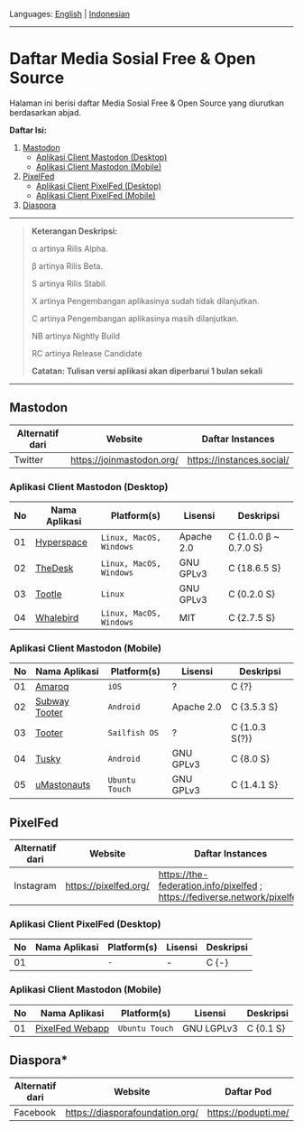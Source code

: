 Languages: [English](https://github.com/ditokp/Tes_Repositori/blob/master/FOSS-Socmed.md) | [Indonesian](https://github.com/ditokp/Tes_Repositori/blob/master/Daftar-Medsos-FOSS.md)
______________________________________________
# Daftar Media Sosial Free & Open Source
Halaman ini berisi daftar Media Sosial Free & Open Source yang diurutkan berdasarkan abjad.

**Daftar Isi:**
1. [Mastodon](https://github.com/ditokp/Tes_Repositori/blob/master/Daftar-Medsos-FOSS.md#mastodon)
    - [Aplikasi Client Mastodon (Desktop)](https://github.com/ditokp/Tes_Repositori/blob/master/Daftar-Medsos-FOSS.md#aplikasi-client-mastodon-desktop)
    - [Aplikasi Client Mastodon (Mobile)](https://github.com/ditokp/Tes_Repositori/blob/master/Daftar-Medsos-FOSS.md#aplikasi-client-mastodon-mobile)
2. [PixelFed](https://github.com/ditokp/Tes_Repositori/blob/master/Daftar-Medsos-FOSS.md#pixelfed)
    - [Aplikasi Client PixelFed (Desktop)](https://github.com/ditokp/Tes_Repositori/blob/master/Daftar-Medsos-FOSS.md#aplikasi-client-pixelfed-desktop)
    - [Aplikasi Client PixelFed (Mobile)](https://github.com/ditokp/Tes_Repositori/blob/master/Daftar-Medsos-FOSS.md#aplikasi-client-pixelfed-mobile)
3. [Diaspora](https://github.com/ditokp/Tes_Repositori/blob/master/Daftar-Medsos-FOSS.md#diaspora)
______________________________________________
> **Keterangan Deskripsi:**
> 
> α artinya Rilis Alpha.
> 
> β artinya Rilis Beta.
> 
> S artinya Rilis Stabil.
> 
> X artinya Pengembangan aplikasinya sudah tidak dilanjutkan.
> 
> C artinya Pengembangan aplikasinya masih dilanjutkan.
>
> NB artinya Nightly Build
>
> RC artinya Release Candidate
>
> **Catatan: Tulisan versi aplikasi akan diperbarui 1 bulan sekali**
______________________________________

## Mastodon
Alternatif dari | Website | Daftar Instances
--- | --- | ---
Twitter | https://joinmastodon.org/ | https://instances.social/

### Aplikasi Client Mastodon (Desktop)
No | Nama Aplikasi | Platform(s) | Lisensi | Deskripsi
--- | --- | --- | --- | ---
01 | [Hyperspace](https://hyperspace.marquiskurt.net/) | `Linux, MacOS, Windows` | Apache 2.0 | C {1.0.0 β ~ 0.7.0 S}
02 | [TheDesk](https://github.com/cutls/TheDesk) | `Linux, MacOS, Windows` | GNU GPLv3 | C {18.6.5 S}
03 | [Tootle](https://github.com/bleakgrey/tootle) | `Linux` | GNU GPLv3 | C {0.2.0 S}
04 | [Whalebird](https://whalebird.org/en/desktop/contents) | `Linux, MacOS, Windows` | MIT | C {2.7.5 S}

### Aplikasi Client Mastodon (Mobile)
No | Nama Aplikasi | Platform(s) | Lisensi | Deskripsi
--- | --- | --- | --- | ---
01 | [Amaroq](https://apps.apple.com/us/app/amarok-for-mastodon/id1214116200?ls=1) | `iOS` | ? | C {?}
02 | [Subway Tooter](https://play.google.com/store/apps/details?id=jp.juggler.subwaytooter) | `Android` | Apache 2.0 | C {3.5.3 S}
03 | [Tooter](https://openrepos.net/content/dysko/tooter) | `Sailfish OS` | ? | C {1.0.3 S(?)}
04 | [Tusky](https://play.google.com/store/apps/details?id=com.keylesspalace.tusky) | `Android` | GNU GPLv3 | C {8.0 S}
05 | [uMastonauts](https://open-store.io/app/umastodon.christianpauly) | `Ubuntu Touch` | GNU GPLv3 | C {1.4.1 S}

## PixelFed
Alternatif dari | Website | Daftar Instances
--- | --- | ---
Instagram | https://pixelfed.org/ | https://the-federation.info/pixelfed ; https://fediverse.network/pixelfed

### Aplikasi Client PixelFed (Desktop)
No | Nama Aplikasi | Platform(s) | Lisensi | Deskripsi
--- | --- | --- | --- | ---
01 | []() | `-` | - | C {-}

### Aplikasi Client Mastodon (Mobile)
No | Nama Aplikasi | Platform(s) | Lisensi | Deskripsi
--- | --- | --- | --- | ---
01 | [PixelFed Webapp](https://open-store.io/app/pixelfed-web.darkeye) | `Ubuntu Touch` | GNU LGPLv3 | C {0.1 S}

## Diaspora*
Alternatif dari | Website | Daftar Pod
--- | --- | ---
Facebook | https://diasporafoundation.org/ | https://podupti.me/
